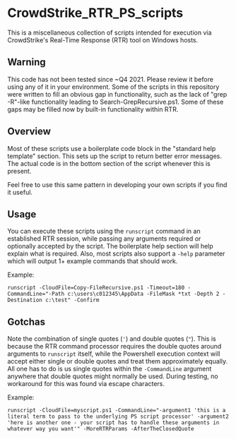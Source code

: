 # CrowdStrike_RTR_PS_scripts
This is a miscellaneous collection of scripts intended for execution via CrowdStrike's Real-Time Response (RTR) tool on Windows hosts.

## Warning
This code has not been tested since ~Q4 2021.  Please review it before using any of it in your environment.  Some of the scripts in this repository were written to fill an obvious gap in functionality, such as the lack of "grep -R"-like functionality leading to Search-GrepRecursive.ps1.  Some of these gaps may be filled now by built-in functionality within RTR.

## Overview
Most of these scripts use a boilerplate code block in the "standard help template" section.  This sets up the script to return better error messages.  The actual code is in the bottom section of the script whenever this is present.

Feel free to use this same pattern in developing your own scripts if you find it useful.

## Usage
You can execute these scripts using the `runscript` command in an established RTR session, while passing any arguments required or optionally accepted by the script.  The boilerplate help section will help explain what is required.  Also, most scripts also support a `-help` parameter which will output 1+ example commands that should work.

Example:
```
runscript -CloudFile=Copy-FileRecursive.ps1 -Timeout=180 -CommandLine="-Path c:\users\c012345\AppData -FileMask *txt -Depth 2 -Destination c:\test" -Confirm
```

## Gotchas
Note the combination of single quotes (`'`) and double quotes (`"`).  This is because the RTR command processor requires the double quotes around arguments to `runscript` itself, while the Powershell execution context will accept either single or double quotes and treat them approximately equally.  All one has to do is us single quotes within the `-CommandLine` argument anywhere that double quotes might normally be used.  During testing, no workaround for this was found via escape characters.

Example:
```
runscript -CloudFile=myscript.ps1 -CommandLine="-argument1 'this is a literal term to pass to the underlying PS script processor' -argument2 'here is another one - your script has to handle these arguments in whatever way you want'" -MoreRTRParams -AfterTheClosedQuote
```
